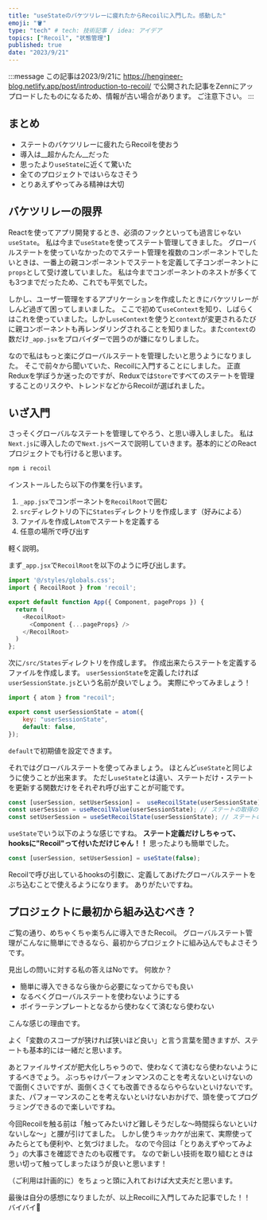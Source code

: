 ```yaml
---
title: "useStateのバケツリレーに疲れたからRecoilに入門した。感動した"
emoji: "🪣"
type: "tech" # tech: 技術記事 / idea: アイデア
topics: ["Recoil", "状態管理"]
published: true
date: "2023/9/21"
---
```

:::message
この記事は2023/9/21に https://hengineer-blog.netlify.app/post/introduction-to-recoil/ で公開された記事をZennにアップロードしたものになるため、情報が古い場合があります。
ご注意下さい。
:::

## まとめ
- ステートのバケツリレーに疲れたらRecoilを使おう
- 導入は__超かんたん__だった
- 思ったより`useState`に近くて驚いた
- 全てのプロジェクトではいらなさそう
- とりあえずやってみる精神は大切

## バケツリレーの限界
Reactを使ってアプリ開発するとき、必須のフックといっても過言じゃない`useState`。
私は今まで`useState`を使ってステート管理してきました。
グローバルステートを使っていなかったのでステート管理を複数のコンポーネントでしたいときは、一番上の親コンポーネントでステートを定義して子コンポーネントに`props`として受け渡していました。
私は今までコンポーネントのネストが多くても3つまでだったため、これでも平気でした。

しかし、ユーザー管理をするアプリケーションを作成したときにバケツリレーがしんど過ぎて困ってしまいました。
ここで初めて`useContext`を知り、しばらくはこれを使っていました。しかし`useContext`を使うと`context`が変更されるたびに親コンポーネントも再レンダリングされることを知りました。また`context`の数だけ`_app.jsx`をプロバイダーで囲うのが嫌になりしました。

なので私はもっと楽にグローバルステートを管理したいと思うようになりました。
そこで前々から聞いていた、Recoilに入門することにしました。
正直Reduxを学ぼうか迷ったのですが、Reduxでは`Store`ですべてのステートを管理することのリスクや、トレンドなどからRecoilが選ばれました。

## いざ入門
さっそくグローバルなステートを管理してやろう、と思い導入しました。
私は`Next.js`に導入したので`Next.js`ベースで説明していきます。基本的にどのReactプロジェクトでも行けると思います。

```bash
npm i recoil
```

インストールしたら以下の作業を行います。
1. `_app.jsx`でコンポーネントを`RecoilRoot`で囲む
2. `src`ディレクトリの下に`States`ディレクトリを作成します（好みによる）
3. ファイルを作成し`Atom`でステートを定義する
4. 任意の場所で呼び出す

軽く説明。

まず`_app.jsx`で`RecoilRoot`を以下のように呼び出します。

```javascript
import '@/styles/globals.css';
import { RecoilRoot } from 'recoil';

export default function App({ Component, pageProps }) {
  return (
    <RecoilRoot>
      <Component {...pageProps} />
    </RecoilRoot>
  )
};
```

次に`/src/States`ディレクトリを作成します。
作成出来たらステートを定義するファイルを作成します。
`userSessionState`を定義したければ`userSessionState.js`という名前が良いでしょう。
実際にやってみましょう！

```javascript
import { atom } from "recoil";

export const userSessionState = atom({
    key: "userSessionState",
    default: false,
});
```

`default`で初期値を設定できます。

それではグローバルステートを使ってみましょう。
ほとんど`useState`と同じように使うことが出来ます。
ただし`useState`とは違い、ステートだけ・ステートを更新する関数だけをそれぞれ呼び出すことが可能です。

```javascript
const [userSession, setUserSession] =  useRecoilState(userSessionState);
const userSession = useRecoilValue(userSessionState); // ステートの取得のみ可能
const setUserSession = useSetRecoilState(userSessionState); // ステートの更新のみ可能
```

`useState`でいう以下のような感じですね。
__ステート定義だけしちゃって、hooksに"Recoil"って付いただけじゃん！！__
思ったよりも簡単でした。

```javascript
const [userSession, setUserSession] = useState(false);
```

Recoilで呼び出しているhooksの引数に、定義してあげたグローバルステートをぶち込むことで使えるようになります。
ありがたいですね。

## プロジェクトに最初から組み込むべき？
ご覧の通り、めちゃくちゃ楽ちんに導入できたRecoil。
グローバルステート管理がこんなに簡単にできるなら、最初からプロジェクトに組み込んでもよさそうです。

見出しの問いに対する私の答えはNoです。
何故か？

- 簡単に導入できるなら後から必要になってからでも良い
- なるべくグローバルステートを使わないようにする
- ボイラーテンプレートとなるから使わなくて済むなら使わない

こんな感じの理由です。

よく「変数のスコープが狭ければ狭いほど良い」と言う言葉を聞きますが、ステートも基本的には一緒だと思います。

あとファイルサイズが肥大化しちゃうので、使わなくて済むなら使わないようにするべきでょう。
ぶっちゃけパーフォンマンスのことを考えないといけないので面倒くさいですが、面倒くさくても改善できるならやらないといけないです。
また、パフォーマンスのことを考えないといけないおかげで、頭を使ってプログラミングできるので楽しいですね。

今回Recoilを触る前は「触ってみたいけど難しそうだしな～時間採らないといけないしな～」と腰が引けてました。
しかし使うキッカケが出来て、実際使ってみたらとても便利や、と気づけました。
なので今回は「とりあえずやってみよう」の大事さを確認できたのも収穫です。
なので新しい技術を取り組むときは思い切って触ってしまったほうが良いと思います！

（ご利用は計画的に）をちょっと頭に入れておけば大丈夫だと思います。

最後は自分の感想になりましたが、以上Recoilに入門してみた記事でした！！
バイバイ👋
